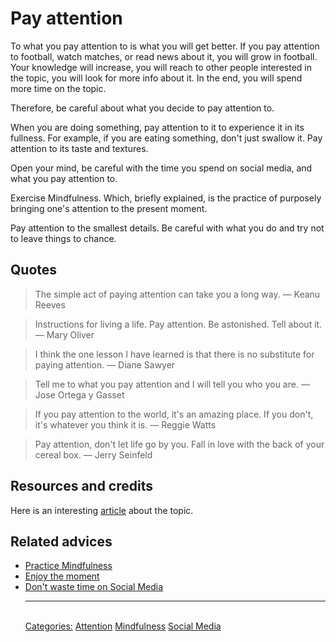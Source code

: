 # Pay attention

To what you pay attention to is what you will get better. If you pay attention to football, watch matches, or read news about it, you will grow in football. Your knowledge will increase, you will reach to other people interested in the topic, you will look for more info about it. In the end, you will spend more time on the topic.

Therefore, be careful about what you decide to pay attention to.

When you are doing something, pay attention to it to experience it in its fullness. For example, if you are eating something, don't just swallow it. Pay attention to its taste and textures.

Open your mind, be careful with the time you spend on social media, and what you pay attention to.

Exercise Mindfulness. Which, briefly explained, is the practice of purposely bringing one's attention to the present moment.

Pay attention to the smallest details. Be careful with what you do and try not to leave things to chance.

## Quotes

> The simple act of paying attention can take you a long way. ― Keanu Reeves

> Instructions for living a life. Pay attention. Be astonished. Tell about it. ― Mary Oliver

> I think the one lesson I have learned is that there is no substitute for paying attention. ― Diane Sawyer

> Tell me to what you pay attention and I will tell you who you are. ― Jose Ortega y Gasset

> If you pay attention to the world, it's an amazing place. If you don't, it's whatever you think it is. ― Reggie Watts

> Pay attention, don't let life go by you. Fall in love with the back of your cereal box. ― Jerry Seinfeld

## Resources and credits

Here is an interesting [article](https://mythirdbrain.substack.com/p/how-i-spend-my-attention) about the topic.

## Related advices

- [Practice Mindfulness](../Practice%20Mindfulness/index.md)
- [Enjoy the moment](../Enjoy%20the%20moment/index.md)
- [Don't waste time on Social Media](../Don't%20waste%20time%20on%20Social%20Media/index.md)<hr/><br/>[Categories:](../Categories/index.md) [Attention](../Categories/Attention.md) [Mindfulness](../Categories/Mindfulness.md) [Social Media](../Categories/Social%20Media.md)